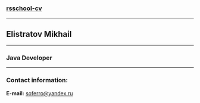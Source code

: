 ###  [rsschool-cv](https://github.com/soferro/rsschool-cv/cv.md "https://github.com/soferro/rsschool-cv/cv.md")   
***
##  Elistratov Mikhail ##  
***  
###  Java Developer ###  
___
### Contact information:   
**E-mail:** soferro@yandex.ru  
